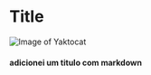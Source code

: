 # Title

![Image of Yaktocat](https://octodex.github.com/images/yaktocat.png)

#### adicionei um titulo com markdown
